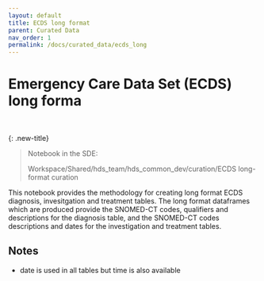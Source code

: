 ```yaml
---
layout: default
title: ECDS long format
parent: Curated Data
nav_order: 1
permalink: /docs/curated_data/ecds_long
---
```


# Emergency Care Data Set (ECDS) long forma
<br>

{: .new-title}
> Notebook in the SDE:
> 
> Workspace/Shared/hds_team/hds_common_dev/curation/ECDS long-format curation

This notebook provides the methodology for creating long format ECDS diagnosis, invesitgation and treatment tables. The long format dataframes which are produced provide the SNOMED-CT codes, qualifiers and descriptions for the diagnosis table, and the SNOMED-CT codes descriptions and dates for the investigation and treatment tables.




## Notes
- date is used in all tables but time is also available
